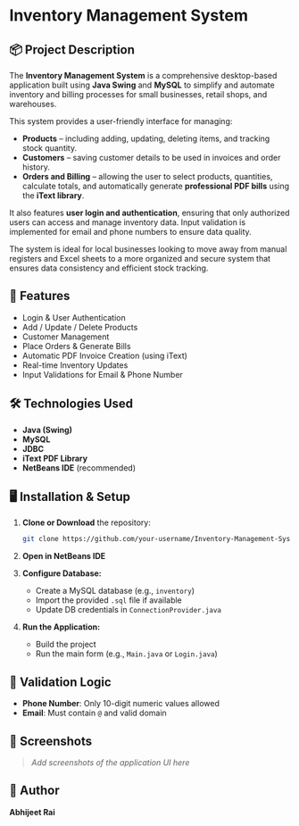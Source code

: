 
# Inventory Management System

## 📦 Project Description

The **Inventory Management System** is a comprehensive desktop-based application built using **Java Swing** and **MySQL** to simplify and automate inventory and billing processes for small businesses, retail shops, and warehouses.

This system provides a user-friendly interface for managing:

- **Products** – including adding, updating, deleting items, and tracking stock quantity.
- **Customers** – saving customer details to be used in invoices and order history.
- **Orders and Billing** – allowing the user to select products, quantities, calculate totals, and automatically generate **professional PDF bills** using the **iText library**.

It also features **user login and authentication**, ensuring that only authorized users can access and manage inventory data. Input validation is implemented for email and phone numbers to ensure data quality.

The system is ideal for local businesses looking to move away from manual registers and Excel sheets to a more organized and secure system that ensures data consistency and efficient stock tracking.

## 🚀 Features

- Login & User Authentication
- Add / Update / Delete Products
- Customer Management
- Place Orders & Generate Bills
- Automatic PDF Invoice Creation (using iText)
- Real-time Inventory Updates
- Input Validations for Email & Phone Number

## 🛠️ Technologies Used

- **Java (Swing)**
- **MySQL**
- **JDBC**
- **iText PDF Library**
- **NetBeans IDE** (recommended)

## 🖥️ Installation & Setup

1. **Clone or Download** the repository:
   ```bash
   git clone https://github.com/your-username/Inventory-Management-System.git
   ```

2. **Open in NetBeans IDE**

3. **Configure Database:**
   - Create a MySQL database (e.g., `inventory`)
   - Import the provided `.sql` file if available
   - Update DB credentials in `ConnectionProvider.java`

4. **Run the Application:**
   - Build the project
   - Run the main form (e.g., `Main.java` or `Login.java`)

## 🧪 Validation Logic

- **Phone Number**: Only 10-digit numeric values allowed
- **Email**: Must contain `@` and valid domain

## 📸 Screenshots

> _Add screenshots of the application UI here_

## 👤 Author

**Abhijeet Rai**

